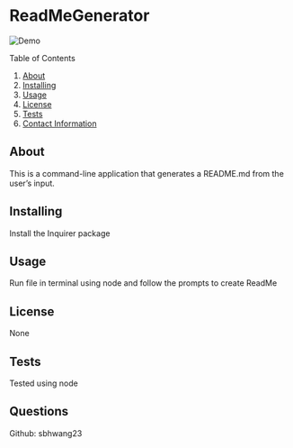 # ReadMeGenerator

![Demo](https://github.com/sbhwang23/ReadMeGenerator/blob/master/ReadMe.gif)


  Table of Contents
  1. [About](#about)
  2. [Installing](#installing)
  3. [Usage](#usage)
  4. [License](#license)
  5. [Tests](#Tests)
  6. [Contact Information](#Questions)

  ## About
  This is a command-line application that generates a README.md from the user’s input. 

  ## Installing
  Install the Inquirer package

  ## Usage
  Run file in terminal using node and follow the prompts to create ReadMe

  ## License 
  None 

  ## Tests
  Tested using node 

  ## Questions
  Github: sbhwang23 



